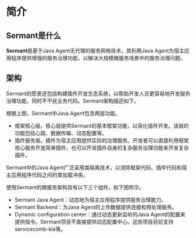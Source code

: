 # 简介
## Sermant是什么

**Sermant**是基于Java Agent无代理的服务网格技术。其利用Java Agent为宿主应用程序提供增强的服务治理功能，以解决大规模微服务场景中的服务治理问题。

## 架构
Sermant的愿景还包括构建插件开发生态系统，以帮助开发人员更容易地开发服务治理功能，同时不干扰业务代码。Sermant架构描述如下。

<MyImage src="/docs-img/sermant-product-arch.png"></MyImage>

根据上图，Sermant中Java Agent包含两层功能。

- 框架核心层。核心层提供Sermant的基本框架功能，以简化插件开发。该层的功能包括心跳、数据传输、动态配置等。
- 插件服务层。插件为宿主应用提供实际的治理服务。开发者可以直接利用框架核心服务开发简单插件，也可以开发插件自身的复杂服务治理功能来开发复杂插件。

Sermant中的Java Agent广泛采用类隔离技术，以消除框架代码、插件代码和宿主应用程序代码之间的类加载冲突。

使用Sermant的微服务架构具有以下三个组件，如下图所示。

<MyImage src="/docs-img/sermant-rt-arch.png"></MyImage>

- Sermant Java Agent：动态地为宿主应用程序提供服务治理能力。
- Sermant Backend：为Java Agent的上传数据提供连接和预处理服务。
- Dynamic configuration center：通过动态更新监听的Java Agent的配置来提供指令。Sermant项目不直接提供动态配置中心。这些项目目前支持servicecomb-kie等。